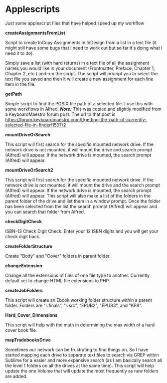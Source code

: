 # Applescripts
Just some applescript files that have helped speed up my workflow

**createAssignmentsFromList**

Script to create InCopy Assignments in InDesign from a list in a text file (it might still have some bugs that I need to work out but so far it's doing what I need it to do).

Simply save a list (with hard returns) in a text file of all the assignment names you would like in your document (Frontmatter, Preface, Chapter 1, Chapter 2, etc.) and run the script. The script will prompt you to select the text file you saved and then it will create a new assignment for each line item in the file.


**getPath**

Simple script to find the POSIX file path of a selected file. I use this with some workflows in Alfred. **_Note:_** This was copied and slightly modified from a KeyboardMaestro forum post. The url to that post is https://forum.keyboardmaestro.com/t/getting-the-path-of-currently-selected-file-in-finder/1507/2


**mountDriveOrSearch**

This script will first search for the specific mounted network drive. If the network drive is not mounted, it will mount the drive and search prompt (Alfred) will appear. If the network drive is mounted, the search prompt (Alfred) will appear.


**mountDriveOrSearch2**

This script will first search for the specific mounted network drive. If the network drive is not mounted, it will mount the drive and the search prompt (Alfred) will appear. If the network drive is mounted, the search prompt (Alfred) will appear. This script will also make a list of the folders in the parent folder of the drive and list them in a window prompt. Once the folder has been selected from the list the search prompt (Alfred) will appear and you can search that folder from Alfred.


**checkDigitCheck**

ISBN-13 Check Digit Check. Enter your 12 ISBN digits and you will get your check digit back.

**createFolderStructure**

Create "Body" and "Cover" folders in parent folder.

**changeExtension**

Change all the extensions of files of one file type to another. Currently default set to change HTML file extensions to PHP.

**createJobFolders**

This script will create an Ebook working folder structure within a parent folder. Folders are "~finals", "~src", "EPUB2", "EPUB3", and "KF8".

**Hard_Cover_Dimensions**

This script will help with the math in determining the max width of a hard cover book file.

**mapTradebooksDrive**

Sometimes our network can be frustrating to find things on. So I have started mapping each drive to separate text files to search via GREP within Sublime for a easier and more expansive search (as I am basically search all the level 1 folders on all the drives at the same time). This script will help update the one Volume that will update the most frequently as new folders are added.

